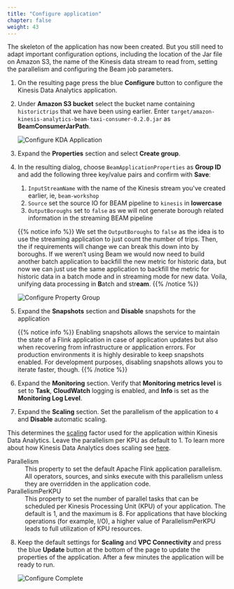 ```yaml
---
title: "Configure application"
chapter: false
weight: 43
---
```


The skeleton of the application has now been created. But you still need to adapt important configuration options, including the location of the Jar file on Amazon S3, the name of the Kinesis data stream to read from, setting the parallelism and configuring the Beam job parameters.

1. On the resulting page press the blue **Configure** button to configure the Kinesis Data Analytics application.

1. Under **Amazon S3 bucket** select the bucket name containing `historictrips` that we have been using earlier. Enter `target/amazon-kinesis-analytics-beam-taxi-consumer-0.2.0.jar` as **BeamConsumerJarPath**.

   ![Configure KDA Application](/images/beam-on-kda/kda-config.png)

1. Expand the **Properties** section and select **Create group**.

1. In the resulting dialog, choose `BeamApplicationProperties` as **Group ID** and add the following three key/value pairs and confirm with **Save**:

   1. `InputStreamName` with the name of the Kinesis stream you've created earlier, ie, `beam-workshop`
   1. `Source` set the source IO for BEAM pipeline to `kinesis` in **lowercase**
   1. `OutputBoroughs` set to `false` as we will not generate borough related information in the streaming BEAM pipeline

   {{% notice info %}}
   We set the `OutputBoroughs` to `false` as the idea is to use the streaming application to just count the number of trips. Then, the if requirements will change we can break this down into by boroughs.
   If we weren’t using Beam we would now need to build another batch application to backfill the new metric for historic data, but now we can just use the same application to backfill the metric for historic data in a batch mode and in streaming mode for new data. Voila, unifying data processing in **B**atch and str**eam**.
   {{% /notice %}}

   ![Configure Property Group](/images/beam-on-kda/kda-prop-grp1.png)

1. Expand the **Snapshots** section and **Disable** snapshots for the application

   {{% notice info %}}
   Enabling snapshots allows the service to maintain the state of a Flink application in case of application updates but also when recovering from infrastructure or application errors. For production environments it is highly desirable to keep snapshots enabled. For development purposes, disabling snapshots allows you to iterate faster, though.
   {{% /notice %}}

1. Expand the **Monitoring** section. Verify that **Monitoring metrics level** is set to **Task**,  **CloudWatch** logging is enabled, and **Info** is set as the **Monitoring Log Level**.

1. Expand the **Scaling** section. Set the parallelism of the application to `4` and **Disable** automatic scaling.

This determines the [scaling](https://docs.aws.amazon.com/kinesisanalytics/latest/java/how-scaling.html) factor used for the application within Kinesis Data Analytics. Leave the parallelism per KPU as default to 1. To learn more about how Kinesis Data Analytics does scaling see [here](https://docs.aws.amazon.com/kinesisanalytics/latest/java/how-scaling.html).
   <dl>
      <dt>Parallelism</dt>
      <dd>This property to set the default Apache Flink application parallelism. All operators, sources, and sinks execute with this parallelism unless they are overridden in the application code.</dd>
      <dt>ParallelismPerKPU</dt>
      <dd>This property to set the number of parallel tasks that can be scheduled per Kinesis Processing Unit (KPU) of your application. The default is 1, and the maximum is 8. For applications that have blocking operations (for example, I/O), a higher value of ParallelismPerKPU leads to full utilization of KPU resources.</dd>
   </dl>


8. Keep the default settings for **Scaling** and **VPC Connectivity** and press the blue **Update** button at the bottom of the page to update the properties of the application. After a few minutes the application will be ready to run.

   ![Configure Complete](/images/beam-on-kda/kda-configure-review.png)

